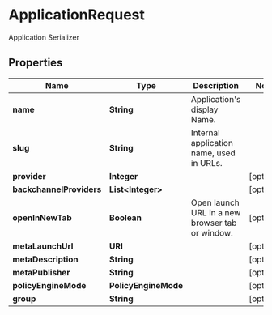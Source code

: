 

# ApplicationRequest

Application Serializer

## Properties

| Name | Type | Description | Notes |
|------------ | ------------- | ------------- | -------------|
|**name** | **String** | Application&#39;s display Name. |  |
|**slug** | **String** | Internal application name, used in URLs. |  |
|**provider** | **Integer** |  |  [optional] |
|**backchannelProviders** | **List&lt;Integer&gt;** |  |  [optional] |
|**openInNewTab** | **Boolean** | Open launch URL in a new browser tab or window. |  [optional] |
|**metaLaunchUrl** | **URI** |  |  [optional] |
|**metaDescription** | **String** |  |  [optional] |
|**metaPublisher** | **String** |  |  [optional] |
|**policyEngineMode** | **PolicyEngineMode** |  |  [optional] |
|**group** | **String** |  |  [optional] |



